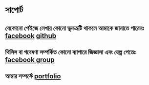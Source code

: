 # সাপোর্ট

## যেকোনো পেইজে লেখায় কোনো ভুলত্রূটি থাকলে আমাকে জানাতে পারেনঃ   [facebook](https://www.facebook.com/sanzidikawsar)   [github](https://github.com/Sanzidikawsar)

## থিসিস বা গবেষণা সম্পর্কিত কোনো ব্যাপারে জিজ্ঞাসা এবং হেল্প পেতেঃ [facebook group](https://www.facebook.com/groups/howtoresearchbd/) 

## আমার সম্পর্কে   [portfolio](www.sanzidscloud.com)



